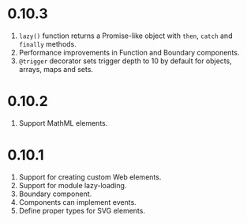 # 0.10.3

1. `lazy()` function returns a Promise-like object with `then`, `catch` and `finally` methods.
1. Performance improvements in Function and Boundary components.
1. `@trigger` decorator sets trigger depth to 10 by default for objects, arrays, maps and sets.


# 0.10.2

1. Support MathML elements.


# 0.10.1

1. Support for creating custom Web elements.
1. Support for module lazy-loading.
1. Boundary component.
1. Components can implement events.
1. Define proper types for SVG elements.




